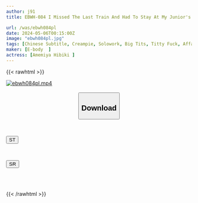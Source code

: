 ```yaml
---
author: j91
title: EBWH-084 I Missed The Last Train And Had To Stay At My Junior's House... I Succumbed To The Unconscious Temptation Of An Athlete's Body That Got Wet From The Heavy Rain And Ended Up Having An Affair And Creampie Over And Over Again Until Morning. I'm The Worst, Hibiki Amemiya.

url: /was/ebwh084pl
date: 2024-05-06T00:15:00Z
image: "ebwh084pl.jpg"
tags: [Chinese Subtitle, Creampie, Solowork, Big Tits, Titty Fuck, Affair, Drama, Cuckold	]
maker: [E-body  ]
actress: [Amemiya Hibiki ]
---
```



{{< rawhtml >}}

<div class="video" data-videoid="MPPyYBLGbmImVp3">
    <a href="javascript:;">
        <img src="/was/ebwh084pl/ebwh084pl.jpg" width="WIDTH" height="HEIGHT" alt="ebwh084pl.mp4" loading="lazy">
    </a>
</div>

<script type="text/javascript" src="https://j91.asia/asset/on-demand-st.js"></script>

<br>
  <link rel="stylesheet" href="https://j91.asia/asset/bs5.css">
  
  <center>
  <button class="btn btn-primary" type="button" data-bs-toggle="collapse" data-bs-target=".multi-collapse" aria-expanded="false" aria-controls="multiCollapseExample1 multiCollapseExample2"><h2>Download</h2></button></center>
</p>
<div class="row">
  <div class="col">
    <div class="collapse multi-collapse" id="multiCollapseExample1">
      <div class="card card-body">
	      	      <br>
<div class="buttons">  
<p><a href="https://streamtape.to/v/MPPyYBLGbmImVp3" target="_blank"><button class="btn-hover color-3"><i class="fa fa-download"></i> ST</button></a></p></div>
    </div>
  </div>
</div>
  <div class="col">
    <div class="collapse multi-collapse" id="multiCollapseExample2">
      <div class="card card-body">
	      <br>
<div class="buttons">
<p><a href="https://rubystm.com/sjr7puh1u8cc" target="_blank"><button class="btn-hover color-9"><i class="fa fa-download"></i> SR</button></a></p></div>
<br><br>
      </div>
    </div>
  </div>
</div>

{{< /rawhtml >}}